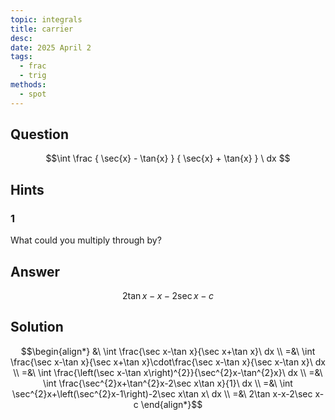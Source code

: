```yaml
---
topic: integrals
title: carrier
desc: 
date: 2025 April 2
tags:
  - frac
  - trig
methods:
  - spot
---
```



## Question
```math
\int
  \frac
    { \sec{x} - \tan{x} }
    { \sec{x} + \tan{x} }
\ dx 
```


## Hints

### 1
What could you multiply through by?


## Answer
```math
2\tan x-x-2\sec x-c
```


## Solution

```math
\begin{align*}
  &\ \int \frac{\sec x-\tan x}{\sec x+\tan x}\ dx
  \\ =&\ \int \frac{\sec x-\tan x}{\sec x+\tan x}\cdot\frac{\sec x-\tan x}{\sec x-\tan x}\ dx
  \\ =&\ \int \frac{\left(\sec x-\tan x\right)^{2}}{\sec^{2}x-\tan^{2}x}\ dx
  \\ =&\ \int \frac{\sec^{2}x+\tan^{2}x-2\sec x\tan x}{1}\ dx
  \\ =&\ \int \sec^{2}x+\left(\sec^{2}x-1\right)-2\sec x\tan x\ dx
  \\ =&\ 2\tan x-x-2\sec x-c
\end{align*}
```
